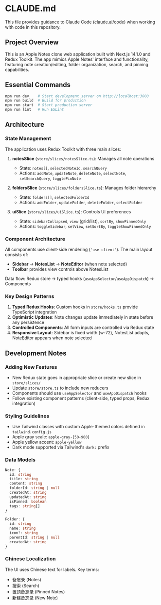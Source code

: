 # CLAUDE.md

This file provides guidance to Claude Code (claude.ai/code) when working with code in this repository.

## Project Overview

This is an Apple Notes clone web application built with Next.js 14.1.0 and Redux Toolkit. The app mimics Apple Notes' interface and functionality, featuring note creation/editing, folder organization, search, and pinning capabilities.

## Essential Commands

```bash
npm run dev    # Start development server on http://localhost:3000
npm run build  # Build for production
npm run start  # Start production server
npm run lint   # Run ESLint
```

## Architecture

### State Management
The application uses Redux Toolkit with three main slices:

1. **notesSlice** (`store/slices/notesSlice.ts`): Manages all note operations
   - State: `notes[]`, `selectedNoteId`, `searchQuery`
   - Actions: `addNote`, `updateNote`, `deleteNote`, `selectNote`, `setSearchQuery`, `togglePinNote`

2. **foldersSlice** (`store/slices/foldersSlice.ts`): Manages folder hierarchy
   - State: `folders[]`, `selectedFolderId`
   - Actions: `addFolder`, `updateFolder`, `deleteFolder`, `selectFolder`

3. **uiSlice** (`store/slices/uiSlice.ts`): Controls UI preferences
   - State: `sidebarCollapsed`, `view` (grid/list), `sortBy`, `showPinnedOnly`
   - Actions: `toggleSidebar`, `setView`, `setSortBy`, `toggleShowPinnedOnly`

### Component Architecture
All components use client-side rendering (`'use client'`). The main layout consists of:

- **Sidebar** → **NotesList** → **NoteEditor** (when note selected)
- **Toolbar** provides view controls above NotesList

Data flow: Redux store → typed hooks (`useAppSelector`/`useAppDispatch`) → Components

### Key Design Patterns
1. **Typed Redux Hooks**: Custom hooks in `store/hooks.ts` provide TypeScript integration
2. **Optimistic Updates**: Note changes update immediately in state before any persistence
3. **Controlled Components**: All form inputs are controlled via Redux state
4. **Responsive Layout**: Sidebar is fixed width (w-72), NotesList adapts, NoteEditor appears when note selected

## Development Notes

### Adding New Features
- New Redux state goes in appropriate slice or create new slice in `store/slices/`
- Update `store/store.ts` to include new reducers
- Components should use `useAppSelector` and `useAppDispatch` hooks
- Follow existing component patterns (client-side, typed props, Redux integration)

### Styling Guidelines
- Use Tailwind classes with custom Apple-themed colors defined in `tailwind.config.js`
- Apple gray scale: `apple-gray-{50-900}`
- Apple yellow accent: `apple-yellow`
- Dark mode supported via Tailwind's `dark:` prefix

### Data Models
```typescript
Note: {
  id: string
  title: string
  content: string
  folderId: string | null
  createdAt: string
  updatedAt: string
  isPinned: boolean
  tags: string[]
}

Folder: {
  id: string
  name: string
  icon?: string
  parentId: string | null
  createdAt: string
}
```

### Chinese Localization
The UI uses Chinese text for labels. Key terms:
- 备忘录 (Notes)
- 搜索 (Search)
- 置顶备忘录 (Pinned Notes)
- 新建备忘录 (New Note)
